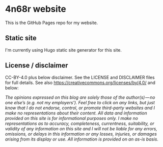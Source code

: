 # 4n68r website

This is the GitHub Pages repo for my website.

## Static site

I'm currently using Hugo static site generator for this site.

## License / disclaimer

CC-BY-4.0 plus below disclaimer. See the LICENSE and DISCLAIMER files for full details. See also https://creativecommons.org/licenses/by/4.0/ and below:

*The opinions expressed on this blog are solely those of the author(s) — no one else’s (e.g. not my employers’). Feel free to click on any links, but just know that I do not endorse, control, or promote third-party websites and I make no representations about their content. All data and information provided on this site is for informational purposes only. I make no representations as to accuracy, completeness, currentness, suitability, or validity of any information on this site and I will not be liable for any errors, omissions, or delays in this information or any losses, injuries, or damages arising from its display or use. All information is provided on an as-is basis.*


